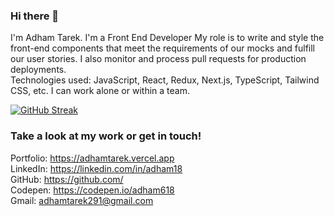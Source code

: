 
### Hi there 👋
I'm Adham Tarek. I'm a Front End Developer My role is to write and style the front-end components that meet the requirements of our mocks and fulfill our user stories. I also monitor and process pull requests for production deployments.<br>
Technologies used: JavaScript, React, Redux, Next.js, TypeScript, Tailwind CSS, etc. 
I can work alone or within a team.

[![GitHub Streak](http://github-readme-streak-stats.herokuapp.com?user=adham618&theme=holi-theme&date_format=M%20j%5B%2C%20Y%5D)](https://git.io/streak-stats)

### Take a look at my work or get in touch!

Portfolio: https://adhamtarek.vercel.app<br>
LinkedIn: https://linkedin.com/in/adham18<br>
GitHub: https://github.com/<br>
Codepen: https://codepen.io/adham618<br>
Gmail: adhamtarek291@gmail.com<br>
